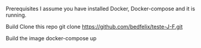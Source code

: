 Prerequisites
I assume you have installed Docker, Docker-compose and it is running.

Build
Clone this repo
 git clone https://github.com/bedfelix/teste-J-F.git

Build the image
  docker-compose up
